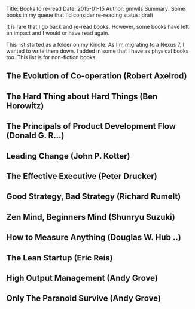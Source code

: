 Title: Books to re-read
Date: 2015-01-15
Author: gmwils
Summary: Some books in my queue that I'd consider re-reading
status: draft

It is rare that I go back and re-read books. However, some books have left an
impact and I would or have read again.

This list started as a folder on my Kindle. As I'm migrating to a Nexus 7, I
wanted to write them down. I added in some that I have as physical books too.
This list is for non-fiction books.

## The Evolution of Co-operation (Robert Axelrod)

## The Hard Thing about Hard Things (Ben Horowitz)

## The Principals of Product Development Flow (Donald G. R...)

## Leading Change (John P. Kotter)

## The Effective Executive (Peter Drucker)

## Good Strategy, Bad Strategy (Richard Rumelt)

## Zen Mind, Beginners Mind (Shunryu Suzuki)

## How to Measure Anything (Douglas W. Hub ..)

## The Lean Startup (Eric Reis)

## High Output Management (Andy Grove)

## Only The Paranoid Survive (Andy Grove)

